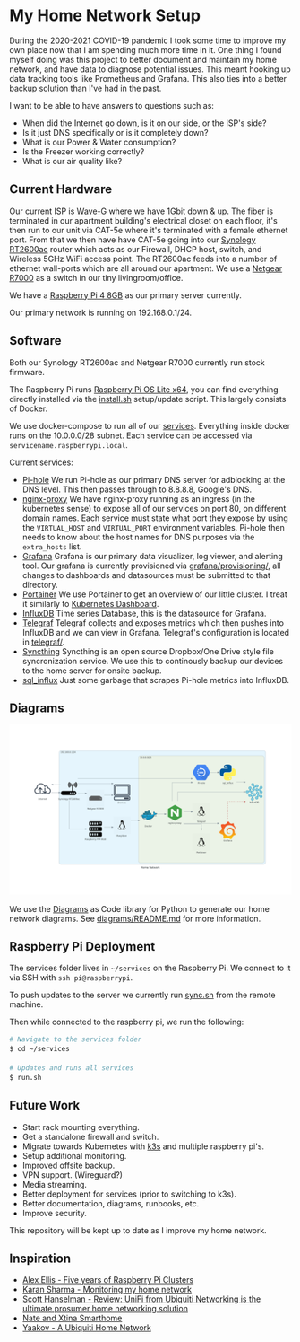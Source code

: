 # My Home Network Setup

During the 2020-2021 COVID-19 pandemic I took some time to improve my own place now that I am spending much more time in it. One thing I found myself doing was this project to better document and maintain my home network, and have data to diagnose potential issues. This meant hooking up data tracking tools like Prometheus and Grafana. This also ties into a better backup solution than I've had in the past.

I want to be able to have answers to questions such as:

- When did the Internet go down, is it on our side, or the ISP's side?
- Is it just DNS specifically or is it completely down?
- What is our Power & Water consumption?
- Is the Freezer working correctly?
- What is our air quality like?

## Current Hardware

Our current ISP is [Wave-G](https://waveg.wavebroadband.com) where we have 1Gbit down & up. The fiber is terminated in our apartment building's electrical closet on each floor, it's then run to our unit via CAT-5e where it's terminated with a female ethernet port. From that we then have have CAT-5e going into our [Synology RT2600ac](https://www.synology.com/en-us/products/RT2600ac) router which acts as our Firewall, DHCP host, switch, and Wireless 5GHz WiFi access point. The RT2600ac feeds into a number of ethernet wall-ports which are all around our apartment. We use a [Netgear R7000](https://www.netgear.com/home/products/networking/wifi-routers/R7000.aspx) as a switch in our tiny livingroom/office.

We have a [Raspberry Pi 4 8GB](https://www.raspberrypi.org/products/raspberry-pi-4-model-b) as our primary server currently.

Our primary network is running on 192.168.0.1/24.

## Software

Both our Synology RT2600ac and Netgear R7000 currently run stock firmware.

The Raspberry Pi runs [Raspberry Pi OS Lite x64](https://www.raspberrypi.org/software/operating-systems/), you can find everything directly installed via the [install.sh](./raspberry-pi/install.sh) setup/update script. This largely consists of Docker.

We use docker-compose to run all of our [services](./raspberry-pi/services/). Everything inside docker runs on the 10.0.0.0/28 subnet. Each service can be accessed via `servicename.raspberrypi.local`.

Current services:

- [Pi-hole](https://pi-hole.net)
  We run Pi-hole as our primary DNS server for adblocking at the DNS level. This then passes through to 8.8.8.8, Google's DNS.
- [nginx-proxy](https://github.com/nginx-proxy/nginx-proxy)
  We have nginx-proxy running as an ingress (in the kubernetes sense) to expose all of our services on port 80, on different domain names. Each service must state what port they expose by using the `VIRTUAL_HOST` and `VIRTUAL_PORT` environment variables. Pi-hole then needs to know about the host names for DNS purposes via the `extra_hosts` list.
- [Grafana](https://grafana.com)
  Grafana is our primary data visualizer, log viewer, and alerting tool. Our grafana is currently provisioned via [grafana/provisioning/](./raspberry-pi/services/grafana/provisioning/), all changes to dashboards and datasources must be submitted to that directory.
- [Portainer](https://www.portainer.io)
  We use Portainer to get an overview of our little cluster. I treat it similarly to [Kubernetes Dashboard](https://kubernetes.io/docs/tasks/access-application-cluster/web-ui-dashboard/).
- [InfluxDB](https://www.influxdata.com)
  Time series Database, this is the datasource for Grafana.
- [Telegraf](https://www.influxdata.com/time-series-platform/telegraf/)
  Telegraf collects and exposes metrics which then pushes into InfluxDB and we can view in Grafana. Telegraf's configuration is located in [telegraf/](./raspberry-pi/services/telegraf/).
- [Syncthing](https://syncthing.net)
  Syncthing is an open source Dropbox/One Drive style file syncronization service. We use this to continously backup our devices to the home server for onsite backup.
- [sql_influx](./raspberry-pi/services/sql_influx/)
  Just some garbage that scrapes Pi-hole metrics into InfluxDB.

## Diagrams

![Home Network Diagram](./diagrams/output/home_network.png)

We use the [Diagrams](https://diagrams.mingrammer.com) as Code library for Python to generate our home network diagrams. See [diagrams/README.md](./diagrams/README.md) for more information.

## Raspberry Pi Deployment

The services folder lives in `~/services` on the Raspberry Pi. We connect to it via SSH with `ssh pi@raspberrypi`.

To push updates to the server we currently run [sync.sh](./raspberry-pi/sync.sh) from the remote machine.

Then while connected to the raspberry pi, we run the following:

```bash
# Navigate to the services folder
$ cd ~/services

# Updates and runs all services
$ run.sh
```

## Future Work

- Start rack mounting everything.
- Get a standalone firewall and switch.
- Migrate towards Kubernetes with [k3s](https://k3s.io/) and multiple raspberry pi's.
- Setup additional monitoring.
- Improved offsite backup.
- VPN support. (Wireguard?)
- Media streaming.
- Better deployment for services (prior to switching to k3s).
- Better documentation, diagrams, runbooks, etc.
- Improve security.

This repository will be kept up to date as I improve my home network.

## Inspiration

- [Alex Ellis - Five years of Raspberry Pi Clusters](https://alexellisuk.medium.com/five-years-of-raspberry-pi-clusters-77e56e547875)
- [Karan Sharma - Monitoring my home network](https://mrkaran.dev/posts/isp-monitoring/)
- [Scott Hanselman - Review: UniFi from Ubiquiti Networking is the ultimate prosumer home networking solution](https://www.hanselman.com/blog/review-unifi-from-ubiquiti-networking-is-the-ultimate-prosumer-home-networking-solution)
- [Nate and Xtina Smarthome](https://gitlab.com/nathang21/nate-and-xtina-home/-/tree/master)
- [Yaakov - A Ubiquiti Home Network](https://blog.yaakov.online/a-ubiquiti-home-network/)
